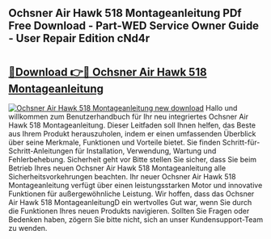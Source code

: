 ## Ochsner Air Hawk 518 Montageanleitung PDf Free Download - Part-WED Service Owner Guide - User Repair Edition cNd4r

# <h2><a href="http://df74yt8.blite.top/?on=Ochsner+Air+Hawk+518+Montageanleitung">🔗Download 👉🔴 Ochsner Air Hawk 518 Montageanleitung</a></h2>

[![Ochsner Air Hawk 518 Montageanleitung new download](https://i.imgur.com/lujVjoI.png)](http://df74yt8.blite.top/?on=Ochsner+Air+Hawk+518+Montageanleitung)
Hallo und willkommen zum Benutzerhandbuch für Ihr neu integriertes Ochsner Air Hawk 518 Montageanleitung. Dieser Leitfaden soll Ihnen helfen, das Beste aus Ihrem Produkt herauszuholen, indem er einen umfassenden Überblick über seine Merkmale, Funktionen und Vorteile bietet. Sie finden Schritt-für-Schritt-Anleitungen für Installation, Verwendung, Wartung und Fehlerbehebung. Sicherheit geht vor Bitte stellen Sie sicher, dass Sie beim Betrieb Ihres neuen Ochsner Air Hawk 518 Montageanleitung alle Sicherheitsvorkehrungen beachten. Ihr neuer Ochsner Air Hawk 518 Montageanleitung verfügt über einen leistungsstarken Motor und innovative Funktionen für außergewöhnliche Leistung. Wir hoffen, dass das Ochsner Air Hawk 518 MontageanleitungD ein wertvolles Gut war, wenn Sie durch die Funktionen Ihres neuen Produkts navigieren. Sollten Sie Fragen oder Bedenken haben, zögern Sie bitte nicht, sich an unser Kundensupport-Team zu wenden.
